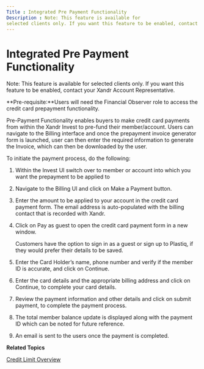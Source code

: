 ```yaml
---
Title : Integrated Pre Payment Functionality
Description : Note: This feature is available for
selected clients only. If you want this feature to be enabled, contact
---
```



# Integrated Pre Payment Functionality









Note: This feature is available for
selected clients only. If you want this feature to be enabled, contact
your Xandr Account Representative.





**Pre-requisite:**Users will need the Financial Observer role to access
the credit card prepayment functionality.

Pre-Payment Functionality enables buyers to make credit card payments
from within the Xandr Invest to pre-fund their member/account. Users can
navigate to the Billing interface and once the prepayment invoice
generator form is launched, user can then enter the required information
to generate the Invoice, which can then be downloaded by the user.

To initiate the payment process, do the following:



<div id="integrated-pre-payment-functionality__steps_qc1_vgm_hmb"
>

1.  Within the
    Invest UI switch over to
    member or account into which you want the prepayment to be applied
    to
2.  Navigate to the
    Billing UI and click on
    Make a Payment button.
3.  Enter the amount to be applied to your account
    in the credit card payment form. The email address is auto-populated
    with the billing contact that is recorded with Xandr.
4.  Click on Pay as
    guest to open the credit card payment form in a new
    window.
    

    Customers have the option to sign in as a guest or sign up to
    Plastiq, if they would prefer their details to be saved.

    
5.  Enter the Card Holder’s name, phone number and
    verify if the member ID is accurate, and click on
    Continue.
6.  Enter the card details and the appropriate
    billing address and click on
    Continue, to complete your card
    details.
7.  Review the payment information and other
    details and click on submit
    payment, to complete the payment process.
8.  The total member balance update is displayed
    along with the payment ID which can be noted for future
    reference.
9.  An email is sent to the users once the payment
    is completed.



<div id="integrated-pre-payment-functionality__postreq_eyz_qyq_dtb"
>

**Related Topics**

<a href="credit-limit-overview.html" class="xref"
title="Xandr offers credit management to support an enhanced level of service while ensuring that all our partners are treated fairly.">Credit
Limit Overview</a>






